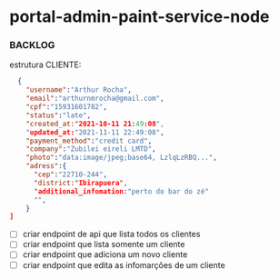 # portal-admin-paint-service-node


### BACKLOG

  estrutura CLIENTE:
  
  ```json [
    {
      "username":"Arthur Rocha",
      "email":"arthurnmrocha@gmail.com",
      "cpf":"15931601782",
      "status":"late",
      "created_at:"2021-10-11 21:49:08",
      "updated_at:"2021-11-11 22:49:08",
      "payment_method":"credit card",
      "company":"Zubilei eireli LMTD",
      "photo":"data:image/jpeg;base64, LzlqLzRBQ...",
      "adress":{
        "cep":"22710-244",
        "district:"Ibirapuera",
        "additional_infomation:"perto do bar do zé"
        "",
      }
  ]
  ```
  
- [ ] criar endpoint de api que lista todos os clientes
- [ ] criar endpoint que lista somente um cliente
- [ ] criar endpoint que adiciona um novo cliente
- [ ] criar endpoint que edita as infomarções de um cliente
